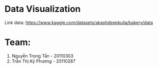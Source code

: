# Data Visualization 

Link data: https://www.kaggle.com/datasets/akashdeepkuila/bakery/data

# Team:
1. Nguyễn Trọng Tấn - 20110303
2. Trần Thị Kỳ Phương - 20110287
